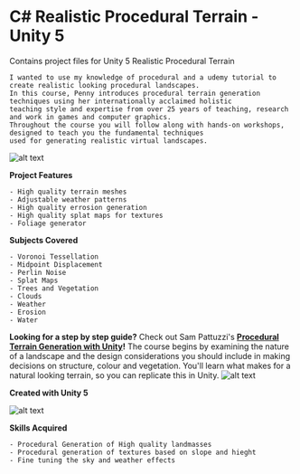 # C# Realistic Procedural Terrain - Unity 5

Contains project files for Unity 5 Realistic Procedural Terrain

	I wanted to use my knowledge of procedural and a udemy tutorial to create realistic looking procedural landscapes. 
	In this course, Penny introduces procedural terrain generation techniques using her internationally acclaimed holistic 
	teaching style and expertise from over 25 years of teaching, research and work in games and computer graphics. 
	Throughout the course you will follow along with hands-on workshops, designed to teach you the fundamental techniques 
	used for generating realistic virtual landscapes.

![alt text](https://www.udemy.com/staticx/udemy/images/v6/logo-coral.svg)

**Project Features**

    - High quality terrain meshes
    - Adjustable weather patterns
    - High quality errosion generation
    - High quality splat maps for textures
    - Foliage generator
	
**Subjects Covered**

    - Voronoi Tessellation
    - Midpoint Displacement
    - Perlin Noise
    - Splat Maps
    - Trees and Vegetation
    - Clouds
    - Weather
    - Erosion
    - Water

**Looking for a step by step guide?** Check out 
Sam Pattuzzi's **[Procedural Terrain Generation with Unity](https://www.udemy.com/course/procedural-terrain-generation-with-unity)!** The course begins by examining the nature of a landscape and the design considerations you should include in making decisions on structure, colour and vegetation. You'll learn what makes for a natural looking terrain, so you can replicate this in Unity.
![alt text](https://i.udemycdn.com/user/200_H/23183888_24d1_2.jpg)

**Created with Unity 5**

![alt text](https://upload.wikimedia.org/wikipedia/commons/thumb/1/19/Unity_Technologies_logo.svg/220px-Unity_Technologies_logo.svg.png)

**Skills Acquired**

	- Procedural Generation of High quality landmasses
	- Procedural generation of textures based on slope and hieght
	- Fine tuning the sky and weather effects
